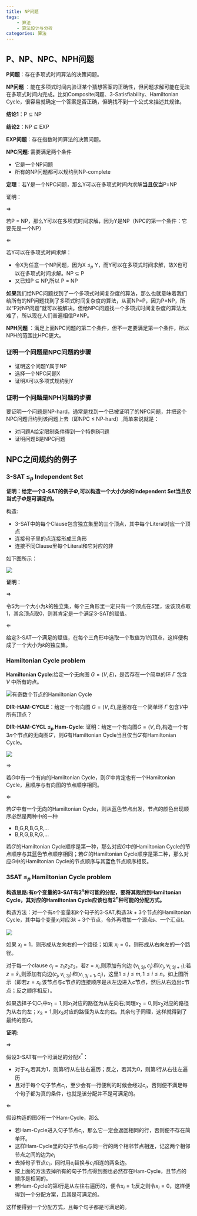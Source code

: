 ```yaml
---
title: NP问题
tags: 
    - 算法
    - 算法设计与分析
categories: 算法
---
```


## P、NP、NPC、NPH问题
**P问题**：存在多项式时间算法的决策问题。

**NP问题** ：能在多项式时间内验证某个猜想答案的正确性，但问题求解可能在无法在多项式时间内完成。比如Composite问题、3-Satisfiability、Hamiltonian Cycle，很容易就确定一个答案是否正确，但确找不到一个公式来描述其规律。

**结论1**：P $\subseteq$ NP

**结论2**：NP $\subseteq$ EXP

**EXP问题**：存在指数时间算法的决策问题。


**NPC问题**: 需要满足两个条件
    
- 它是一个NP问题
- 所有的NP问题都可以规约到NP-complete

**定理**：若Y是一个NPC问题，那么Y可以在多项式时间内求解**当且仅当**P$=$NP

证明：

$\Rightarrow$

若P $=$ NP，那么Y可以在多项式时间求解，因为Y是NP（NPC的第一个条件：它要先是一个NP）

$\Leftarrow$

若Y可以在多项式时间求解：
- 令X为任意一个NP问题，因为X $\le_p$ Y，而Y可以在多项式时间求解，故X也可以在多项式时间求解。NP $\subseteq$ P
- 又已知P $\subseteq$ NP,所以 P $=$ NP


**如果**我们给NPC问题找到了一个多项式时间复杂度的算法，那么也就意味着我们给所有的NP问题找到了多项式时间复杂度的算法，从而NP=P，因为P=NP，所以“P对NP问题”就可以被解决。但给NPC问题找一个多项式时间复杂度的算法太难了，所以现在人们普遍相信P≠NP。



**NPH问题** ：满足上面NPC问题的第二个条件，但不一定要满足第一个条件，所以NPH的范围比HPC更大。

### 证明一个问题是NPC问题的步骤
- 证明这个问题Y属于NP
- 选择一个NPC问题X
- 证明X可以多项式规约到Y

### 证明一个问题是NPH问题的步骤
要证明一个问题是NP-hard，通常是找到一个已被证明了的NPC问题，并把这个NPC问题归约到该问题上去（即NPC $\le$ NP-hard）,简单来说就是：
- 对问题A给定限制条件得到一个特例B问题
- 证明问题B是NPC问题


## NPC之间规约的例子
### 3-SAT $\le_p$ Independent Set
**证明：给定一个3-SAT的例子$\Phi$,可以构造一个大小为$k$的Independent Set当且仅当式子$\Phi$是可满足的。**

构造:
- 3-SAT中的每个Clause包含独立集里的三个顶点，其中每个Literal对应一个顶点
- 连接句子里的点连接形成三角形
- 连接不同Clause里每个Literal和它对应的非

如下图所示：

![](/img/多项式规约/3-SAT2IndependentSet.png)


**证明**：

$\Rightarrow$

令S为一个大小为$k$的独立集，每个三角形里一定只有一个顶点在$S$里，设该顶点取1，其余顶点取0，则其肯定是一个满足3-SAT的赋值。

$\Leftarrow$

给定3-SAT一个满足的赋值，在每个三角形中选取一个取值为1的顶点，这样便构成了一个大小为$k$的独立集。

### Hamiltonian Cycle problem
**Hamiltonian Cycle**:给定一个无向图 $G=(V,E)$，是否存在一个简单的环 $\Gamma$ 包含 $V$ 中所有的点。

![有奇数个节点的Hamiltonian Cycle](/img/多项式规约/HamiltonianCycle定义.png)

**DIR-HAM-CYCLE**：给定一个有向图 $G=(V,E)$,是否存在一个简单环 $\Gamma$ 包含$V$中所有顶点？

**DIR-HAM-CYCL $\le_p$ Ham-Cycle**:
证明：给定一个有向图$G=(V,E)$,构造一个有$3n$个节点的无向图$G'$，则$G$有Hamiltonian Cycle当且仅当$G'$有Hamiltonian Cycle。

![](/img/多项式规约/DIR-HAM-CYC2Ham-Cycle.png)

$\Rightarrow$

若$G$中有一个有向的Hamiltonian Cycle，则$G'$中肯定也有一个Hamiltonian Cycle，且顺序与有向图的节点顺序相同。

$\Leftarrow$

若$G'$中有一个无向的Hamiltonian Cycle，则从蓝色节点出发，节点的颜色出现顺序必然是两种中的一种
- B,G,R,B,G,R,$\dots$
- B,R,G,B,R,G,$\dots$

若$G'$的Hamiltonian Cycle顺序是第一种，那么对应$G$中的Hamiltonian Cycle的节点顺序与其蓝色节点顺序相同；若$G'$的Hamiltonian Cycle顺序是第二种，那么对应$G$中的Hamiltonian Cycle的节点顺序与其蓝色节点顺序相反。


### 3SAT $\le_p$ Hamiltonian Cycle problem
<!-- **Vertex Cover**：一组顶点的集合，使得图的每条边至少与集合中的一个顶点相连接。在这里Vertex Cover问题是给定图$G$和点集的个数$k$，要找到图$G$的一个大小为$k$的点覆盖。（也就是常说的最小点覆盖） -->

**构造思路:有$n$个变量的3-SAT有$2^n$种可能的分配，要将其规约到Hamiltonian Cycle，其对应的Hamiltonian Cycle应该也有$2^n$种可能的分配方式。**

构造方法：对一个有$n$个变量和$k$个句子的3-SAT,构造$3k+3$个节点的Hamiltonian Cycle，其中每个变量$x_i$对应$3k+3$个节点，令外再增加一个源点$s$、一个汇点$t$。

![](/img/多项式规约/3-SAT2Ham-Cycle构造.png)


如果 $x_i=1$，则形成从左向右的一个路径；如果 $x_i=0$，则形成从右向左的一个路径。

对于每一个clause $c_j=z_1 z_2 z_3$，若$z=x_i$,则添加有向边 $(v_{i,3j},c_j)和(c_j,v_{i,3j+1})$;若$z=\bar{x}_i$,则添加有向边$(c_j,v_{i,3j})和(v_{i,3j+1},c_j)$，这里$1\le j\le m, 1\le i\le n$。如上图所示（即若$z=x_i$,该节点与$c$节点的连接顺序是从左边进入$c$节点，然后从右边出$c$节点；反之顺序相反）。

如果选择子句$C_1$中$x_1=1$,则$x_1$对应的路径为从左向右;同理$x_2=0$,则$x_2$对应的路径为从右向左；$x_3=1$,则$x_3$对应的路径为从左向右。其余句子同理，这样就得到了最终的图$G$。

**证明**:

$\Rightarrow$

假设3-SAT有一个可满足的分配$x^*$：

- 对于$x_i$,若其为1，则第$i$行从左往右遍历；反之，若其为0，则第$i$行从右往左遍历
- 且对于每个句子节点$c_i$，至少会有一行便利的时候会经过$c_i$，否则便不满足每个句子都为真的条件，也就是该分配并不是可满足的。

$\Leftarrow$

假设构造的图$G$有一个Ham-Cycle，那么

- 若Ham-Cycle进入句子节点$c_i$，那么它一定会返回相同的行，否则便不存在简单环。
- 这样Ham-Cycle里的句子节点$c_i$与同一行的两个相邻节点相连，记这两个相邻节点之间的边为$e_i$
- 去掉句子节点$c_i$，同时用$e_i$替换与$c_i$相连的两条边。
- 按上面的方法去掉所有的句子节点得到图也必然存在Ham-Cycle，且节点的顺序是相同的。
- 若Ham-Cycle的第$i$行是从左往右遍历的，便令$x_i=1$;反之则令$x_i=0$，这样便得到一个分配方案，且其是可满足的。

这样便得到一个分配方式，且每个句子都是可满足的。










